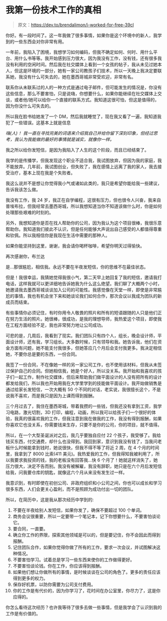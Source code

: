 # 我第一份技术工作的真相

> 原文：<https://dev.to/brendalimon/i-worked-for-free-39cl>

你好。有一段时间了。这一年我做了很多事情，如果你是这个环境中的新人，我学到的一些东西会对你非常有用。

一年前，我陷入了困境，我想学习如何编码，但我不确定如何、何时、用什么平台、用什么书等等。我开始感到压力很大，因为我没有工作，没有钱，还有很多我没有利用的空闲时间。然后我在社交媒体上看到一个女孩的帖子，我从未见过她本人，但这是环境的一部分，她有一家公司教孩子们技术，所以一天晚上我决定要联系她，我没有什么可失去的，她在墨西哥城非常受欢迎，非常有名。

联系你从未联系过的人的一种方式是通过电子邮件，但可能发生的情况是，你没有这些信息，那么不要害怕，只是说嗨，你想要什么，如果你能继续在社交媒体上交谈，或者他/她可以给你一个直接的联系方式。我知道这很可怕，但这是值得的，因为你没什么可失去的。

所以我在脸书给她发了一个 DM，然后我就睡觉了，现在我又看了一遍，我知道我犯了一些错误。这基本上就是信息

*嗨(人)！*
*我一直在寻找完美的词语来介绍我自己并给你留下深刻印象，但经过思考，我认为我能做的最好的事情就是诚实，就像你一样。*

我之所以给你发短信，是因为我陷入了人生的这个阶段，而且已经结束了。

我学的是传播学，但我发现这个职业不适合我，我试图放弃，但因为我的家庭，我不能放弃。几年前，我试图创业，但失败了，我在感情上远离了我的家人，我去接受治疗，基本上现在我是个失败者。

我这么说并不是想让你觉得我小气或诸如此类的，我只是希望你能给我一些建议，告诉我该怎么做。

我没有工作，我 24 岁，我正在自学编程，这很有压力，但也很令人兴奋，我来自普埃布拉，但我经常去墨西哥城，所以我想知道当你不知道该做什么时，你是如何处理那些艰难的时刻的。

另外，我想知道你是否在找人帮助你的公司，因为我认为这个项目很棒，我很乐意帮助你。我知道我们彼此不认识，但是任何能够大声说出自己感受的人都值得尊重和钦佩。所以我相信你是我现在生活中需要的那种人。

如果你能坚持到这里，谢谢，我会请你喝杯咖啡，希望你明天过得愉快。

再次感谢你，布兰达

是...那很尴尬，相信我。永远不要在半夜发短信，你的思维不在最佳状态。

但是！我很幸运，我猜她觉得我很小气，第二天早上她回复了我的短信，邀请我打电话，这样我就可以更详细地告诉她我为什么这么绝望。我们聊了大概两个小时，她邀请我去墨西哥城谈谈加入公司的可能性。我感觉像在天堂一样，即使是非常尴尬的事情，我也有机会坐下来和她谈论我们如何合作，那次会议以我成为团队的新成员而结束。

有些事情你必须记住，有时你用令人敬畏的照片和所有的短语跟随的人只是他们正在努力生活的照片。她很棒，很成功，是我的理想导师，我热爱这个项目，即使我在工程方面经验不足，我也非常努力地让公司成功。

可悲的是，几周后，我看到了现实。我们团队只有四个人，组长，晚会设计师，平面设计师，还有我，学习组长。大多数时候，只有领导和我。她告诉我，他们在资金方面有问题，她不能支付我很多，但她答应几个月后会支付我更多。我决定相信她，不要你总是要的东西，一份合同。

我签了一份合同，不在像她一样的另一家公司工作，也不使用该材料，但我从未签过保护自己的合同。但她相信我，她是个好人，所以没关系。我开始和我喜欢的孩子们一起工作，制作社交媒体，但后来帮助我们做平面设计的人没有把所有的设计都发给我们，所以我也开始用我在大学里学到的技能做平面设计。我开始做销售是通过给家长发短信，一次大概有 50 个不同的对话，老实说，我很擅长这个，不是说我不喜欢，而是我只是因为上课而得到报酬。

三个月过去了，我住在墨西哥城，带着我攒的一些钱，但我还没有拿到工资，我学习电路，激光切割，3D 打印，编程，动画，所以我可以给孩子们一个很好的体验，我真的很喜欢我的工作，但我注意到我在做我的工作，我没有得到报酬，如果你喜欢它也没关系，你需要钱来生存，只要不是你的公司，你的项目，就不值得。

所以，在一个大型圣诞派对之后，我几乎要独自应付 22 个孩子，我受够了。我给钱买东西，付交通费，却什么也没得到。我回到家，意识到我没有钱了，当我问老板什么时候能拿到钱时，她说很快，但我不得不等了将近 2 周，在 4 个月的时间里，我拿到了 8000 比索(411 美元)。我热爱我的工作，但我得知我被利用了，所以我要求我投资的钱，我的老板没有回答我...快 6 个月了！她就这样消失了，她压力很大，决定不告而别。我没有被解雇，我没有辞职，她只是在六个月后发短信给我，问我要仓库的钥匙，就像这六个月从来没有发生过一样。

我意识到，有时即使在初创公司、非政府组织和小公司之间，你也可以成长和学习很多东西，人们会更关心盈利，而不是照顾为成功付出一切的团队。

所以，在简历中，这是我从那次经历中学到的:

1.  不要在半夜给别人发短信，如果你发了，确保不要超过 100 个单词。
2.  商务会议很重要，所以一定要带一个笔记本，记下你想要什么，不要害怕谈论它。
3.  要合同，一直要。
4.  确立你工作的界限，探索其他领域是可以的，但是要记住，你不会因此而得到报酬。
5.  记住团队合作，如果你觉得你做了所有的工作，要求一次会议，并试图解决这种情况。
6.  不要害怕学习。试着总是学习一些东西来使你的工作做得更好。
7.  不要害怕谈论钱。你在工作，你应该得到报酬。
8.  如果他们想让你做所有的事情，是时候谈谈在公司的角色了。更多的责任应该得到更多的权力。
9.  保存好机票，以防你需要为公司支付费用。
10.  你的工作是有代价的，因为你学习了，花时间在办公室里，你尽力了，这是你应得的。

你怎么看待这次经历？也许我等待了很多去做一些事情，但是我学会了认识到我的工作是有价值的。